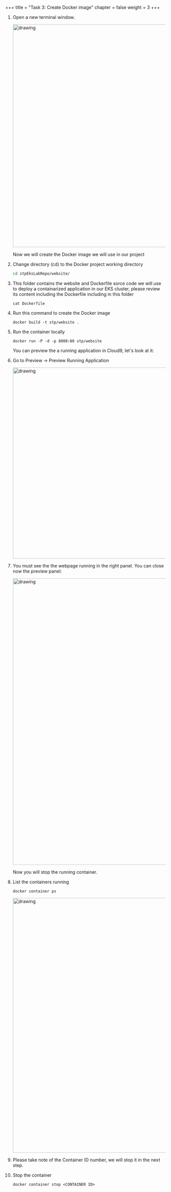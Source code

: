 +++ 
title = "Task 3: Create Docker image" 
chapter = false 
weight = 3
+++

1. Open a new terminal window.

	<img src="../readmeFiles/skitch.14.png" alt="drawing" width="700"/>

	Now we will create the Docker image we will use in our project

1. Change directory (cd) to the Docker project working directory

	```sh
	cd stpEksLabRepo/website/
	```

1. This folder contains the website and Dockerfile sorce code we will use to deploy a containarized application in our EKS cluster, please review its content including the Dockerfile including in this folder

	```
	cat Dockerfile
	```

1. Run this command to create the Docker image

	```
	docker build -t stp/website .
	```

1. Run the container locally

	```
	docker run -P -d -p 8080:80 stp/website
	```

	You can preview the a running application in Cloud9, let's look at it:

1. Go to Preview -> Preview Running Application

	<img src="../readmeFiles/skitch.15.png" alt="drawing" width="600"/>

1. You must see the the webpage running in the right panel. You can close now the preview panel:

	<img src="../readmeFiles/local-docker.png" alt="drawing" width="900"/>

	Now you will stop the running container.

1. List the containers running

	```
	docker container ps
	```

	<img src="../readmeFiles/skitch_17.png" alt="drawing" width="800"/>

1. Please take note of the Container ID number, we will stop it in the next step.

1. Stop the container

	```
	docker container stop <CONTAINER ID>
	```

